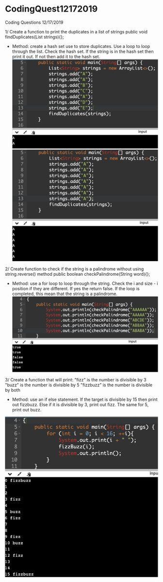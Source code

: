 # CodingQuest12172019
Coding Questions 12/17/2019

1/ Create a function to print the duplicates in a list of strings
public void findDuplicates(List<String> strings){};
  
  - Method: create a hash set use to store duplicates. Use a loop to loop through the list. Check the hash set. If the string is in the hash set then print it out. If not then add it to the hash set.
  ![alt text](https://github.com/trung-luu-enhance/CodingQuest12172019/blob/master/Screen%20Shot%202019-12-17%20at%203.31.26%20PM.png?raw=true)
  ![alt text](https://github.com/trung-luu-enhance/CodingQuest12172019/blob/master/Screen%20Shot%202019-12-17%20at%203.31.55%20PM.png?raw=true)
  
2/ Create function to check if the string is a palindrome without using string.reverse() method
public boolean checkPalindrome(String word){};  

  - Method: use a for loop to loop through the string. Check the i and size - i position if they are different. If yes the return false. If the loop is completed, this mean that the string is a palindrome.
  ![alt text](https://github.com/trung-luu-enhance/CodingQuest12172019/blob/master/Screen%20Shot%202019-12-17%20at%203.28.42%20PM.png?raw=true)
  
3/ Create a function that will print:
     "fizz" is the number is divisible by 3
     "buzz" is the number is divisible by 5
     "fizzbuzz" is the number is divisible by both
   
  - Method: use an if else statement. If the target is divisible by 15 then print out fizzbuzz. Else if it is divisible by 3, print out fizz. The same for 5, print out buzz.
  
  ![alt text](https://github.com/trung-luu-enhance/CodingQuest12172019/blob/master/Screen%20Shot%202019-12-17%20at%203.27.05%20PM.png?raw=true)
